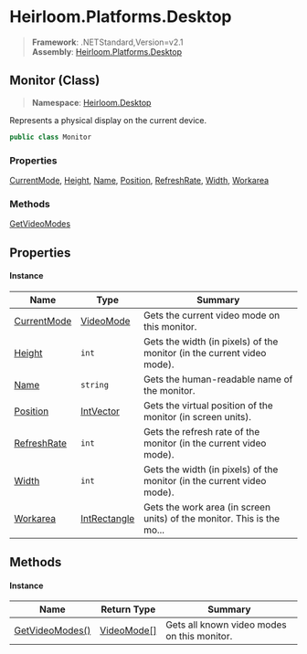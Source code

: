 # Heirloom.Platforms.Desktop

> **Framework**: .NETStandard,Version=v2.1  
> **Assembly**: [Heirloom.Platforms.Desktop][0]

## Monitor (Class)

> **Namespace**: [Heirloom.Desktop][0]

Represents a physical display on the current device.

```cs
public class Monitor
```

### Properties

[CurrentMode][1], [Height][2], [Name][3], [Position][4], [RefreshRate][5], [Width][6], [Workarea][7]

### Methods

[GetVideoModes][8]

## Properties

#### Instance

| Name             | Type               | Summary                                                                |
|------------------|--------------------|------------------------------------------------------------------------|
| [CurrentMode][1] | [VideoMode][9]     | Gets the current video mode on this monitor.                           |
| [Height][2]      | `int`              | Gets the width (in pixels) of the monitor (in the current video mode). |
| [Name][3]        | `string`           | Gets the human-readable name of the monitor.                           |
| [Position][4]    | [IntVector][10]    | Gets the virtual position of the monitor (in screen units).            |
| [RefreshRate][5] | `int`              | Gets the refresh rate of the monitor (in the current video mode).      |
| [Width][6]       | `int`              | Gets the width (in pixels) of the monitor (in the current video mode). |
| [Workarea][7]    | [IntRectangle][11] | Gets the work area (in screen units) of the monitor. This is the mo... |

## Methods

#### Instance

| Name                 | Return Type      | Summary                                     |
|----------------------|------------------|---------------------------------------------|
| [GetVideoModes()][8] | [VideoMode[]][9] | Gets all known video modes on this monitor. |

[0]: ../../Heirloom.Platforms.Desktop.md
[1]: Monitor/CurrentMode.md
[2]: Monitor/Height.md
[3]: Monitor/Name.md
[4]: Monitor/Position.md
[5]: Monitor/RefreshRate.md
[6]: Monitor/Width.md
[7]: Monitor/Workarea.md
[8]: Monitor/GetVideoModes.md
[9]: VideoMode.md
[10]: ../../Heirloom.Core/Heirloom/IntVector.md
[11]: ../../Heirloom.Core/Heirloom/IntRectangle.md

